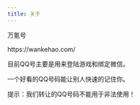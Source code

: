 ```yaml
---
title: 关于
---
```

<p>万氪号</p>
<p>https://wankehao.com/</p>
<p>目前QQ号主要是用来登陆游戏和绑定微信。</p>
<p>一个好看的QQ号码能让别人快速的记住你。</p>
<p>提示：我们转让的QQ号码不能用于非法使用！</p>
